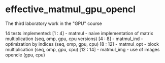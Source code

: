 # effective_matmul_gpu_opencl
The third laboratory work in the "GPU" course

14 tests implemented:
[1 : 4] - matmul - naive implementation of matrix multiplication (seq, omp, gpu, cpu versions)
[4 : 8] - matmul_ind - optimization by indices (seq, omp, gpu, cpu)
[8 : 12] - matmul_opt - block multiplication (seq, omp, gpu, cpu)
[12 : 14] - matmul_img - use of images opencle (gpu, cpu)
